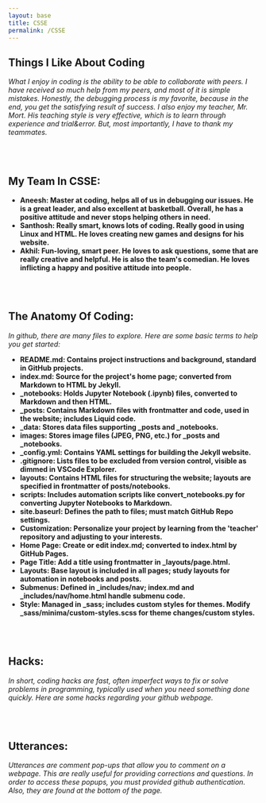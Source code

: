 ```yaml
---
layout: base
title: CSSE
permalink: /CSSE
---
```


## Things I Like About Coding
*What I enjoy in coding is the ability to be able to collaborate with peers. I have received so much help from my peers, and most of it is simple mistakes. Honestly, the debugging process is my favorite, because in the end, you get the satisfying result of success. I also enjoy my teacher, Mr. Mort. His teaching style is very effective, which is to learn through experience and trial&error. But, most importantly, I have to thank my teammates.*

<br></br>

## My Team In CSSE:
- __Aneesh: Master at coding, helps all of us in debugging our issues. He is a great leader, and also excellent at basketball. Overall, he has a positive attitude and never stops helping others in need.__
- __Santhosh: Really smart, knows lots of coding. Really good in using Linux and HTML. He loves creating new games and designs for his website.__
- __Akhil: Fun-loving, smart peer. He loves to ask questions, some that are really creative and helpful. He is also the team's comedian. He loves inflicting a happy and positive attitude into people.__

<br></br>

## The Anatomy Of Coding:
*In github, there are many files to explore. Here are some basic terms to help you get started:*
- **README.md: Contains project instructions and background, standard in GitHub projects.**
- **index.md: Source for the project's home page; converted from Markdown to HTML by Jekyll.**
- **_notebooks: Holds Jupyter Notebook (.ipynb) files, converted to Markdown and then HTML.**
- **_posts: Contains Markdown files with frontmatter and code, used in the website; includes Liquid code.**
- **_data: Stores data files supporting _posts and _notebooks.**
- **images: Stores image files (JPEG, PNG, etc.) for _posts and _notebooks.**
- **_config.yml: Contains YAML settings for building the Jekyll website.**
- **.gitignore: Lists files to be excluded from version control, visible as dimmed in VSCode Explorer.**
- **layouts: Contains HTML files for structuring the website; layouts are specified in frontmatter of posts/notebooks.**
- **scripts: Includes automation scripts like convert_notebooks.py for converting Jupyter Notebooks to Markdown.**
- **site.baseurl: Defines the path to files; must match GitHub Repo settings.**
- **Customization: Personalize your project by learning from the 'teacher' repository and adjusting to your interests.**
- **Home Page: Create or edit index.md; converted to index.html by GitHub Pages.**
- **Page Title: Add a title using frontmatter in _layouts/page.html.**
- **Layouts: Base layout is included in all pages; study layouts for automation in notebooks and posts.**
- **Submenus: Defined in _includes/nav; index.md and _includes/nav/home.html handle submenu code.**
- **Style: Managed in _sass; includes custom styles for themes. Modify _sass/minima/custom-styles.scss for theme     changes/custom styles.**

<br></br>

## Hacks: 
*In short, coding hacks are fast, often imperfect ways to fix or solve problems in programming, typically used when you need something done quickly. Here are some hacks regarding your github webpage.*

<br></br>

## Utterances:
*Utterances are comment pop-ups that allow you to comment on a webpage. This are really useful for providing corrections and questions. In order to access these popups, you must provided github authentication. Also, they are found at the bottom of the page.*


<!-- from https://github.com/utterance/utterances -->
<script src="https://utteranc.es/client.js"
        repo="{{ site.github_username }}/{{ site.github_repo | default: site.baseurl | remove: "/" }}"
        issue-term="title"
        label="blogpost-comment"
        theme="github-light"
        crossorigin="anonymous"
        async>
</script>



